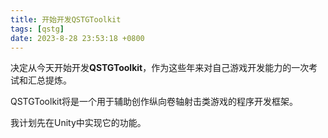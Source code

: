 ```yaml
---
title: 开始开发QSTGToolkit
tags: [qstg]
date: 2023-8-28 23:53:18 +0800
---
```


决定从今天开始开发**QSTGToolkit**，作为这些年来对自己游戏开发能力的一次考试和汇总提炼。

QSTGToolkit将是一个用于辅助创作纵向卷轴射击类游戏的程序开发框架。

我计划先在Unity中实现它的功能。
